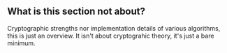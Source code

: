What is this section not about?
-------------
Cryptographic strengths nor implementation details of various algorithms, this is just an overview.
It isn't about cryptograhic theory, it's just a bare minimum.
